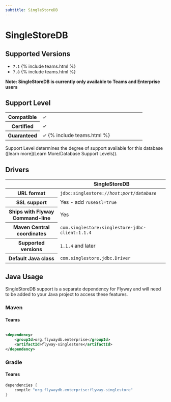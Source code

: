 ```yaml
---
subtitle: SingleStoreDB
---
```


# SingleStoreDB

## Supported Versions

- `7.1` {% include teams.html %}
- `7.8` {% include teams.html %}

**Note: SingleStoreDB is currently only available to Teams and Enterprise users**

## Support Level

<table class="table">
    <tr>
        <th width="25%">Compatible</th>
        <td>&#10003;</td>
    </tr>
    <tr>
        <th width="25%">Certified</th>
        <td>&#10003;</td>
    </tr>
    <tr>
        <th width="25%">Guaranteed</th>
        <td>&#10003; {% include teams.html %}</td>
    </tr>
</table>

Support Level determines the degree of support available for this database ([learn more](Learn More/Database Support Levels)).

## Drivers

<table class="table">
<thead>
<tr>
<th></th>
<th>SingleStoreDB</th>
</tr>
</thead>
<tr>
<th>URL format</th>
<td><code>jdbc:singlestore://<i>host</i>:<i>port</i>/<i>database</i></code></td>
</tr>
<tr>
<th>SSL support</th>
<td>Yes - add <code>?useSsl=true</code></td>
</tr>
<tr>
<th>Ships with Flyway Command-line</th>
<td>Yes</td>
</tr>
<tr>
<th>Maven Central coordinates</th>
<td><code>com.singlestore:singlestore-jdbc-client:1.1.4</code></td>
</tr>
<tr>
<th>Supported versions</th>
<td><code>1.1.4</code> and later</td>
</tr>
<tr>
<th>Default Java class</th>
<td><code>com.singlestore.jdbc.Driver</code></td>
</tr>
</table>

## Java Usage

SingleStoreDB support is a separate dependency for Flyway and will need to be added to your Java project to access these features.

### Maven

#### Teams

```xml

<dependency>
    <groupId>org.flywaydb.enterprise</groupId>
    <artifactId>flyway-singlestore</artifactId>
</dependency>
```

### Gradle

#### Teams

```groovy
dependencies {
    compile "org.flywaydb.enterprise:flyway-singlestore"
}
```
